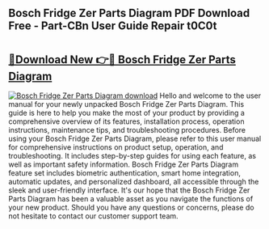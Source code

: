 ## Bosch Fridge Zer Parts Diagram PDF Download Free - Part-CBn User Guide Repair t0C0t

# <h2><a href="http://dfhbuz.blite.top/?on=Bosch+Fridge+Zer+Parts+Diagram">🔗Download New 👉🔴 Bosch Fridge Zer Parts Diagram</a></h2>

[![Bosch Fridge Zer Parts Diagram download](https://i.imgur.com/lujVjoI.png)](http://dfhbuz.blite.top/?on=Bosch+Fridge+Zer+Parts+Diagram)
Hello and welcome to the user manual for your newly unpacked Bosch Fridge Zer Parts Diagram. This guide is here to help you make the most of your product by providing a comprehensive overview of its features, installation process, operation instructions, maintenance tips, and troubleshooting procedures. Before using your Bosch Fridge Zer Parts Diagram, please refer to this user manual for comprehensive instructions on product setup, operation, and troubleshooting. It includes step-by-step guides for using each feature, as well as important safety information. Bosch Fridge Zer Parts Diagram feature set includes biometric authentication, smart home integration, automatic updates, and personalized dashboard, all accessible through the sleek and user-friendly interface. It's our hope that the Bosch Fridge Zer Parts Diagram has been a valuable asset as you navigate the functions of your new product. Should you have any questions or concerns, please do not hesitate to contact our customer support team.
